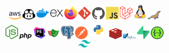 <p align="center">
    <img src="aws.svg" width="40px" style="display:inline"  />
    <img src="copilot.svg" width="40px" style="display:inline"  />
    <img src="docker.svg" width="40px" style="display:inline"  />
    <img src="expressjs.svg" width="40px" />
    <img src="firefox.svg" width="40px" /> 
    <img src="git.svg" width="40px" />
    <img src="github.svg" width="40px" />
    <img src="javascript.svg" width="40px" />
    <img src="laravel.svg" width="40px" />
    <img src="linux.svg" width="40px" />
    <img src="mariadb.svg" width="40px" />
    <img src="nodejs.svg" width="40px" />
    <img src="php.svg" width="40px" />
    <img src="phpstorm.svg" width="40px" />
    <img src="playwright.svg" width="40px" />
    <img src="postgresql.svg" width="40px" />
    <img src="postman.svg" width="40px" />
    <img src="python.svg" width="60px" />
    <img src="redis.svg" width="40px" />
    <img src="sqlite.svg" width="40px" />
    <img src="supabase.svg" width="40px" />
    <img src="swagger.svg" width="40px" />
    <img src="tailwindcss.svg" width="40px" />
</p>